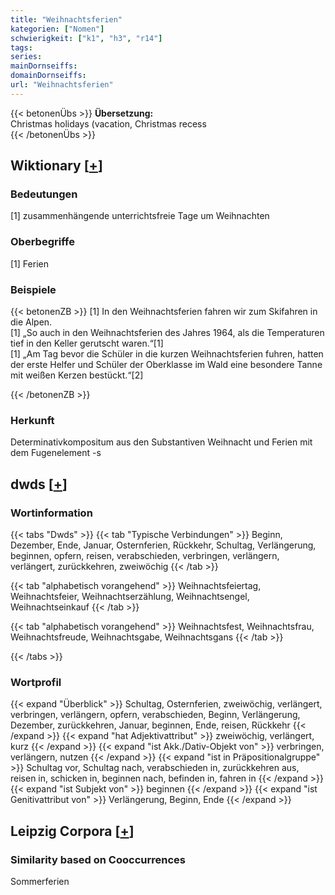 ```yaml
---
title: "Weihnachtsferien"
kategorien: ["Nomen"]
schwierigkeit: ["k1", "h3", "r14"]
tags:
series:
mainDornseiffs:
domainDornseiffs:
url: "Weihnachtsferien"
---
```


{{< betonenÜbs >}}
**Übersetzung:**  
Christmas holidays (vacation, Christmas recess  
{{< /betonenÜbs >}}

## Wiktionary [[+](https://de.wiktionary.org/wiki/Weihnachtsferien)]

### Bedeutungen
[1] zusammenhängende unterrichtsfreie Tage um Weihnachten  

### Oberbegriffe
[1] Ferien  

### Beispiele
{{< betonenZB >}}
[1] In den Weihnachtsferien fahren wir zum Skifahren in die Alpen.  
[1] „So auch in den Weihnachtsferien des Jahres 1964, als die Temperaturen tief in den Keller gerutscht waren.“[1]  
[1] „Am Tag bevor die Schüler in die kurzen Weihnachtsferien fuhren, hatten der erste Helfer und Schüler der Oberklasse im Wald eine besondere Tanne mit weißen Kerzen bestückt.“[2]  

{{< /betonenZB >}}
### Herkunft
Determinativkompositum aus den Substantiven Weihnacht und Ferien mit dem Fugenelement -s  



## dwds [[+](https://www.dwds.de/wb/Weihnachtsferien)]

### Wortinformation
{{< tabs "Dwds" >}}
{{< tab "Typische Verbindungen" >}}
Beginn, Dezember, Ende, Januar, Osternferien, Rückkehr, Schultag, Verlängerung, beginnen, opfern, reisen, verabschieden, verbringen, verlängern, verlängert, zurückkehren, zweiwöchig
{{< /tab >}}

{{< tab "alphabetisch vorangehend" >}}
Weihnachtsfeiertag, Weihnachtsfeier, Weihnachtserzählung, Weihnachtsengel, Weihnachtseinkauf
{{< /tab >}}

{{< tab "alphabetisch vorangehend" >}}
Weihnachtsfest, Weihnachtsfrau, Weihnachtsfreude, Weihnachtsgabe, Weihnachtsgans
{{< /tab >}}

{{< /tabs >}}

### Wortprofil
{{< expand "Überblick" >}} Schultag, Osternferien, zweiwöchig, verlängert, verbringen, verlängern, opfern, verabschieden, Beginn, Verlängerung, Dezember, zurückkehren, Januar, beginnen, Ende, reisen, Rückkehr {{< /expand >}}
{{< expand "hat Adjektivattribut" >}} zweiwöchig, verlängert, kurz {{< /expand >}}
{{< expand "ist Akk./Dativ-Objekt von" >}} verbringen, verlängern, nutzen {{< /expand >}}
{{< expand "ist in Präpositionalgruppe" >}} Schultag vor, Schultag nach, verabschieden in, zurückkehren aus, reisen in, schicken in, beginnen nach, befinden in, fahren in {{< /expand >}}
{{< expand "ist Subjekt von" >}} beginnen {{< /expand >}}
{{< expand "ist Genitivattribut von" >}} Verlängerung, Beginn, Ende {{< /expand >}}

## Leipzig Corpora [[+](https://corpora.uni-leipzig.de/en/res?word=Weihnachtsferien&corpusId=deu_newscrawl-public_2018)]


### Similarity based on Cooccurrences
Sommerferien

